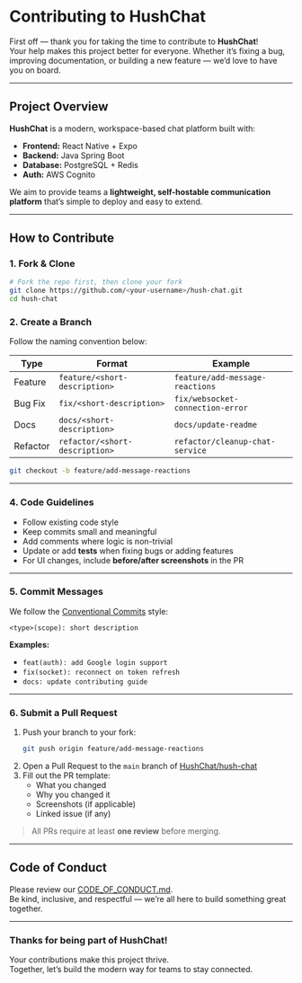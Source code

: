 # Contributing to HushChat

First off — thank you for taking the time to contribute to **HushChat**!  
Your help makes this project better for everyone. Whether it’s fixing a bug, improving documentation, or building a new feature — we’d love to have you on board.

---

## Project Overview

**HushChat** is a modern, workspace-based chat platform built with:

- **Frontend:** React Native + Expo
- **Backend:** Java Spring Boot
- **Database:** PostgreSQL + Redis
- **Auth:** AWS Cognito

We aim to provide teams a **lightweight, self-hostable communication platform** that’s simple to deploy and easy to extend.

---

## How to Contribute

### 1. Fork & Clone

```bash
# Fork the repo first, then clone your fork
git clone https://github.com/<your-username>/hush-chat.git
cd hush-chat
```

### 2. Create a Branch

Follow the naming convention below:

| Type | Format | Example |
|------|---------|----------|
| Feature | `feature/<short-description>` | `feature/add-message-reactions` |
| Bug Fix | `fix/<short-description>` | `fix/websocket-connection-error` |
| Docs | `docs/<short-description>` | `docs/update-readme` |
| Refactor | `refactor/<short-description>` | `refactor/cleanup-chat-service` |

```bash
git checkout -b feature/add-message-reactions
```

---

### 4. Code Guidelines

- Follow existing code style
- Keep commits small and meaningful
- Add comments where logic is non-trivial
- Update or add **tests** when fixing bugs or adding features
- For UI changes, include **before/after screenshots** in the PR

---

### 5. Commit Messages

We follow the [Conventional Commits](https://www.conventionalcommits.org/) style:

```
<type>(scope): short description
```

**Examples:**
- `feat(auth): add Google login support`
- `fix(socket): reconnect on token refresh`
- `docs: update contributing guide`

---

### 6. Submit a Pull Request

1. Push your branch to your fork:
   ```bash
   git push origin feature/add-message-reactions
   ```
2. Open a Pull Request to the `main` branch of [HushChat/hush-chat](https://github.com/HushChat/hush-chat)
3. Fill out the PR template:
    - What you changed
    - Why you changed it
    - Screenshots (if applicable)
    - Linked issue (if any)

> All PRs require at least **one review** before merging.

---

## Code of Conduct

Please review our [CODE_OF_CONDUCT.md](./CODE_OF_CONDUCT.md).  
Be kind, inclusive, and respectful — we’re all here to build something great together.

---

### Thanks for being part of HushChat!

Your contributions make this project thrive.  
Together, let’s build the modern way for teams to stay connected.
